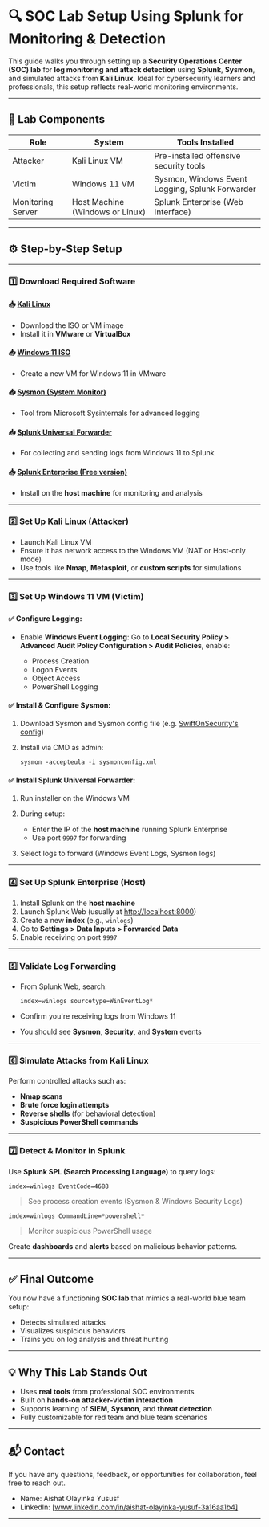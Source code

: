 # 🔍 SOC Lab Setup Using Splunk for Monitoring & Detection

This guide walks you through setting up a **Security Operations Center (SOC) lab** for **log monitoring and attack detection** using **Splunk**, **Sysmon**, and simulated attacks from **Kali Linux**. Ideal for cybersecurity learners and professionals, this setup reflects real-world monitoring environments.

---

## 🧰 Lab Components

| Role              | System                          | Tools Installed                                 |
| ----------------- | ------------------------------- | ----------------------------------------------- |
| Attacker          | Kali Linux VM                   | Pre-installed offensive security tools          |
| Victim            | Windows 11 VM                   | Sysmon, Windows Event Logging, Splunk Forwarder |
| Monitoring Server | Host Machine (Windows or Linux) | Splunk Enterprise (Web Interface)               |

---

## ⚙️ Step-by-Step Setup

---

### 1️⃣ Download Required Software

#### 📥 [Kali Linux](https://www.kali.org/get-kali/)

* Download the ISO or VM image
* Install it in **VMware** or **VirtualBox**

#### 📥 [Windows 11 ISO](https://www.microsoft.com/en-us/software-download/windows11)

* Create a new VM for Windows 11 in VMware

#### 📥 [Sysmon (System Monitor)](https://learn.microsoft.com/en-us/sysinternals/downloads/sysmon)

* Tool from Microsoft Sysinternals for advanced logging

#### 📥 [Splunk Universal Forwarder](https://www.splunk.com/en_us/download/universal-forwarder.html)

* For collecting and sending logs from Windows 11 to Splunk

#### 📥 [Splunk Enterprise (Free version)](https://www.splunk.com/en_us/download/splunk-enterprise.html)

* Install on the **host machine** for monitoring and analysis

---

### 2️⃣ Set Up Kali Linux (Attacker)

* Launch Kali Linux VM
* Ensure it has network access to the Windows VM (NAT or Host-only mode)
* Use tools like **Nmap**, **Metasploit**, or **custom scripts** for simulations

---

### 3️⃣ Set Up Windows 11 VM (Victim)

#### ✅ Configure Logging:

* Enable **Windows Event Logging**:
  Go to **Local Security Policy > Advanced Audit Policy Configuration > Audit Policies**, enable:

  * Process Creation
  * Logon Events
  * Object Access
  * PowerShell Logging

#### ✅ Install & Configure Sysmon:

1. Download Sysmon and Sysmon config file (e.g. [SwiftOnSecurity's config](https://github.com/SwiftOnSecurity/sysmon-config))
2. Install via CMD as admin:

   ```
   sysmon -accepteula -i sysmonconfig.xml
   ```

#### ✅ Install Splunk Universal Forwarder:

1. Run installer on the Windows VM
2. During setup:

   * Enter the IP of the **host machine** running Splunk Enterprise
   * Use port `9997` for forwarding
3. Select logs to forward (Windows Event Logs, Sysmon logs)

---

### 4️⃣ Set Up Splunk Enterprise (Host)

1. Install Splunk on the **host machine**
2. Launch Splunk Web (usually at [http://localhost:8000](http://localhost:8000))
3. Create a new **index** (e.g., `winlogs`)
4. Go to **Settings > Data Inputs > Forwarded Data**
5. Enable receiving on port `9997`

---

### 5️⃣ Validate Log Forwarding

* From Splunk Web, search:

  ```
  index=winlogs sourcetype=WinEventLog*
  ```
* Confirm you're receiving logs from Windows 11
* You should see **Sysmon**, **Security**, and **System** events

---

### 6️⃣ Simulate Attacks from Kali Linux

Perform controlled attacks such as:

* **Nmap scans**
* **Brute force login attempts**
* **Reverse shells** (for behavioral detection)
* **Suspicious PowerShell commands**

---

### 7️⃣ Detect & Monitor in Splunk

Use **Splunk SPL (Search Processing Language)** to query logs:

```spl
index=winlogs EventCode=4688
```

> See process creation events (Sysmon & Windows Security Logs)

```spl
index=winlogs CommandLine=*powershell*
```

> Monitor suspicious PowerShell usage

Create **dashboards** and **alerts** based on malicious behavior patterns.

---

## ✅ Final Outcome

You now have a functioning **SOC lab** that mimics a real-world blue team setup:

* Detects simulated attacks
* Visualizes suspicious behaviors
* Trains you on log analysis and threat hunting

---

## 💡 Why This Lab Stands Out

* Uses **real tools** from professional SOC environments
* Built on **hands-on attacker-victim interaction**
* Supports learning of **SIEM**, **Sysmon**, and **threat detection**
* Fully customizable for red team and blue team scenarios


---

## 📬 Contact

If you have any questions, feedback, or opportunities for collaboration, feel free to reach out.

* Name: Aishat Olayinka Yususf
* LinkedIn: [www.linkedin.com/in/aishat-olayinka-yusuf-3a16aa1b4]

---

